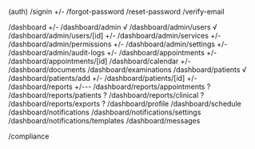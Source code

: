 (auth)
/signin +/-
/forgot-password
/reset-password
/verify-email

/dashboard +/-
/dashboard/admin √
/dashboard/admin/users √
/dashboard/admin/users/[id] +/-
/dashboard/admin/services +/-
/dashboard/admin/permissions +/-
/dashboard/admin/settings +/-
/dashboard/admin/audit-logs +/-
/dashboard/appointments +/-
/dashboard/appointments/[id]
/dashboard/calendar +/-
/dashboard/documents
/dashboard/examinations
/dashboard/patients √
/dashboard/patients/add +/-
/dashboard/patients/[id] +/-
/dashboard/reports +/---
/dashboard/reports/appointments ?
/dashboard/reports/patients ?
/dashboard/reports/clinical ?
/dashboard/reports/exports ?
/dashboard/profile
/dashboard/schedule
/dashboard/notifications
/dashboard/notifications/settings
/dashboard/notifications/templates
/dashboard/messages

/compliance
